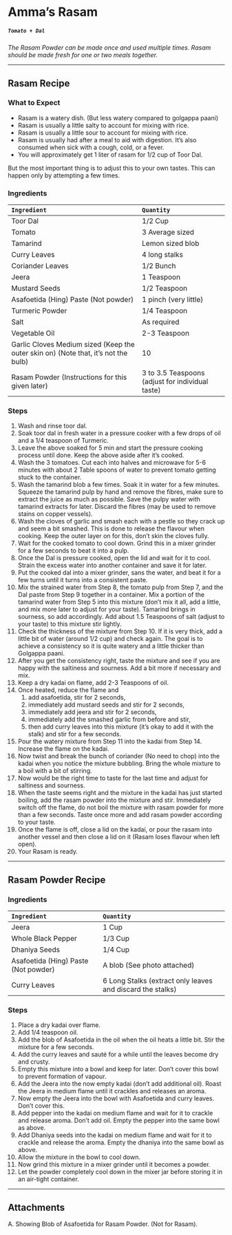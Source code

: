 # Amma’s Rasam
##### _`Tomato + Dal`_

_The Rasam Powder can be made once and used multiple times. Rasam should be made fresh for one or two meals together._

---

## Rasam Recipe
### What to Expect
- Rasam is a watery dish. (But less watery compared to golgappa paani)
- Rasam is usually a little salty to account for mixing with rice.
- Rasam is usually a little sour to account for mixing with rice.
- Rasam is usually had after a meal to aid with digestion. It’s also consumed when sick with a cough, cold, or a fever.
- You will approximately get 1 liter of rasam for 1/2 cup of Toor Dal.

But the most important thing is to adjust this to your own tastes. This can happen only by attempting a few times.

### Ingredients
`Ingredient` | `Quantity`
:--- | :---
Toor Dal | 1/2 Cup
Tomato | 3 Average sized
Tamarind | Lemon sized blob
Curry Leaves | 4 long stalks
Coriander Leaves | 1/2 Bunch
Jeera | 1 Teaspoon
Mustard Seeds | 1/2 Teaspoon
Asafoetida (Hing) Paste (Not powder) | 1 pinch (very little)
Turmeric Powder | 1/4 Teaspoon
Salt | As required
Vegetable Oil | 2-3 Teaspoon
Garlic Cloves Medium sized (Keep the outer skin on) (Note that, it’s not the bulb) | 10
Rasam Powder (Instructions for this given later) | 3 to 3.5 Teaspoons (adjust for individual taste)

### Steps
1. Wash and rinse toor dal.
2. Soak toor dal in fresh water in a pressure cooker with a few drops of oil and a 1/4 teaspoon of Turmeric.
3. Leave the above soaked for 5 min and start the pressure cooking process until done. Keep the above aside after it’s cooked.
4. Wash the 3 tomatoes. Cut each into halves and microwave for 5-6 minutes with about 2 Table spoons of water to prevent tomato getting stuck to the container.
5. Wash the tamarind blob a few times. Soak it in water for a few minutes. Squeeze the tamarind pulp by hand and remove the fibres, make sure to extract the juice as much as possible. Save the pulpy water with tamarind extracts for later. Discard the fibres (may be used to remove stains on copper vessels).
6. Wash the cloves of garlic and smash each with a pestle so they crack up and seem a bit smashed. This is done to release the flavour when cooking. Keep the outer layer on for this, don’t skin the cloves fully.
7. Wait for the cooked tomato to cool down. Grind this in a mixer grinder for a few seconds to beat it into a pulp.
8. Once the Dal is pressure cooked, open the lid and wait for it to cool. Strain the excess water into another container and save it for later.
9. Put the cooked dal into a mixer grinder, sans the water, and beat it for a few turns until it turns into a consistent paste.
10. Mix the strained water from Step 8, the tomato pulp from Step 7, and the Dal paste from Step 9 together in a container. Mix a portion of the tamarind water from Step 5 into this mixture (don’t mix it all, add a little, and mix more later to adjust for your taste). Tamarind brings in sourness, so add accordingly. Add about 1.5 Teaspoons of salt (adjust to your taste) to this mixture stir lightly.
11. Check the thickness of the mixture from Step 10. If it is very thick, add a little bit of water (around 1/2 cup) and check again. The goal is to achieve a consistency so it is quite watery and a little thicker than Golgappa paani.
12. After you get the consistency right, taste the mixture and see if you are happy with the saltiness and sourness. Add a bit more if necessary and mix.
13. Keep a dry kadai on flame, add 2-3 Teaspoons of oil.
14. Once heated, reduce the flame and
    1. add asafoetida, stir for 2 seconds,
    2. immediately add mustard seeds and stir for 2 seconds,
    3. immediately add jeera and stir for 2 seconds,
    4. immediately add the smashed garlic from before and stir,
    5. then add curry leaves into this mixture (it’s okay to add it with the stalk) and stir for a few seconds.
15. Pour the watery mixture from Step 11 into the kadai from Step 14. Increase the flame on the kadai.
16. Now twist and break the bunch of coriander (No need to chop) into the kadai when you notice the mixture bubbling. Bring the whole mixture to a boil with a bit of stirring.
17. Now would be the right time to taste for the last time and adjust for saltiness and sourness.
18. When the taste seems right and the mixture in the kadai has just started boiling, add the rasam powder into the mixture and stir. Immediately switch off the flame, do not boil the mixture with rasam powder for more than a few seconds. Taste once more and add rasam powder according to your taste.
19. Once the flame is off, close a lid on the kadai, or pour the rasam into another vessel and then close a lid on it (Rasam loses flavour when left open).
20. Your Rasam is ready.

---
## Rasam Powder Recipe

### Ingredients

`Ingredient` | `Quantity`
:--- | :---
Jeera | 1 Cup
Whole Black Pepper | 1/3 Cup
Dhaniya Seeds | 1/4 Cup
Asafoetida (Hing) Paste (Not powder) | A blob (See photo attached)
Curry Leaves | 6 Long Stalks (extract only leaves and discard the stalks)

### Steps
1. Place a dry kadai over flame.
2. Add 1/4 teaspoon oil.
3. Add the blob of Asafoetida in the oil when the oil heats a little bit. Stir the mixture for a few seconds.
4. Add the curry leaves and sauté for a while until the leaves become dry and crusty.
5. Empty this mixture into a bowl and keep for later. Don’t cover this bowl to prevent formation of vapour.
6. Add the Jeera into the now empty kadai (don’t add additional oil). Roast the Jeera in medium flame until it crackles and releases an aroma.
7. Now empty the Jeera into the bowl with Asafoetida and curry leaves. Don’t cover this.
8. Add pepper into the kadai on medium flame and wait for it to crackle and release aroma. Don’t add oil. Empty the pepper into the same bowl as above.
9. Add Dhaniya seeds into the kadai on medium flame and wait for it to crackle and release the aroma. Empty the dhaniya into the same bowl as above.
10. Allow the mixture in the bowl to cool down.
11. Now grind this mixture in a mixer grinder until it becomes a powder.
12. Let the powder completely cool down in the mixer jar before storing it in an air-tight container.

---
## Attachments

A. Showing Blob of Asafoetida for Rasam Powder. (Not for Rasam).
